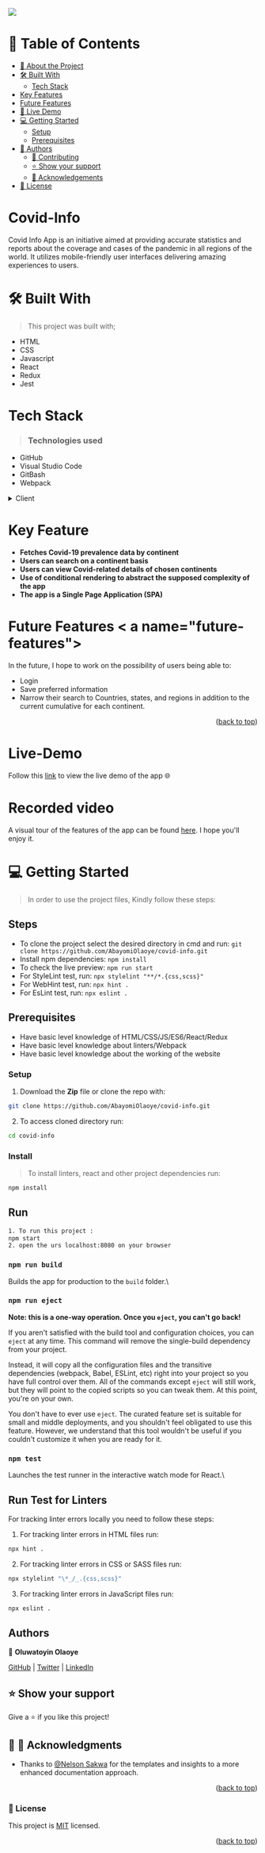 ![](https://img.shields.io/badge/Oluwatoyin-blueviolet)

# 📗 Table of Contents

- [📖 About the Project](#about-project)
- [🛠 Built With](#built-with)
  - [Tech Stack](#tech-stack)
- [Key Features](#key-features)
- [Future Features](#future-features)
- [🚀 Live Demo](#live-demo)
- [💻 Getting Started](#getting-started)
  - [Setup](#setup)
  - [Prerequisites](#prerequisites)
- [👥 Authors](#authors)
  - [🤝 Contributing](#contributing)
  - [⭐️ Show your support](#support)
  - [🙏 Acknowledgements](#acknowledgements)
- [📝 License](#license)


# Covid-Info
Covid Info App is an initiative aimed at providing accurate statistics and reports about the coverage and cases of the pandemic in all regions of the world. It utilizes mobile-friendly user interfaces delivering amazing experiences to users.

# 🛠 Built With <a name="built-with"></a>
 > This project was built with; 
- HTML 
- CSS
- Javascript
- React
- Redux
- Jest

# Tech Stack <a name="tech-stack"></a>
> ### Technologies used 
- GitHub 
- Visual Studio Code 
- GitBash
- Webpack
<details> 
<summary>Client</summary>
  <ul>
    <li><a href="https://reactjs.org/">React.js</a></li>
  </ul>
</details>

# Key Feature <a name="key-features"></a>
- **Fetches Covid-19 prevalence  data by continent**
- **Users can search on a continent basis**
- **Users can view Covid-related details of chosen continents**
- **Use of conditional rendering to abstract the supposed complexity of the app**
- **The app is a Single Page Application (SPA)**

# Future Features < a name="future-features"></a>
In the future, I hope to work on the possibility of users being able to:
- Login
- Save preferred information
- Narrow their search to Countries, states, and regions in addition to the current cumulative for each continent.

<p align="right">(<a href="#readme-top">back to top</a>)</p>

# Live-Demo
Follow this [link](https://covid-info-update.netlify.app/) to view the live demo of the app 🌐

# Recorded video

A visual tour of the features of the app can be found [here](https://www.loom.com/share/1a5076e2e6654095887b2f696eb9e265). I hope you'll enjoy it.


# 💻 Getting Started <a name="getting-started"></a>
> In order to use the project files, Kindly follow these steps:

## Steps
- To clone the project select the desired directory in cmd and run: `git clone https://github.com/AbayomiOlaoye/covid-info.git`
- Install npm dependencies: `npm install`
- To check the live preview: `npm run start`
- For StyleLint test, run: `npx stylelint "**/*.{css,scss}"`
- For WebHint test, run: `npx hint .`
- For EsLint test, run: `npx eslint .`

## Prerequisites
- Have basic level knowledge of HTML/CSS/JS/ES6/React/Redux
- Have basic level knowledge about linters/Webpack
- Have basic level knowledge about the working of the website

### Setup
1. Download the **Zip** file or clone the repo with:
```bash
git clone https://github.com/AbayomiOlaoye/covid-info.git
```
2. To access cloned directory run:
```bash
cd covid-info
```

### Install
> To install linters, react and other project dependencies run:
```bash
npm install
```
## Run
```bash
1. To run this project :
npm start
2. open the urs localhost:8080 on your browser

```

### `npm run build`

Builds the app for production to the `build` folder.\


### `npm run eject`

**Note: this is a one-way operation. Once you `eject`, you can't go back!**

If you aren't satisfied with the build tool and configuration choices, you can `eject` at any time. This command will remove the single-build dependency from your project.

Instead, it will copy all the configuration files and the transitive dependencies (webpack, Babel, ESLint, etc) right into your project so you have full control over them. All of the commands except `eject` will still work, but they will point to the copied scripts so you can tweak them. At this point, you're on your own.

You don't have to ever use `eject`. The curated feature set is suitable for small and middle deployments, and you shouldn't feel obligated to use this feature. However, we understand that this tool wouldn't be useful if you couldn't customize it when you are ready for it.


### `npm test`

Launches the test runner in the interactive watch mode for React.\

## Run Test for Linters

For tracking linter errors locally you need to follow these steps:

1. For tracking linter errors in HTML files run:
```bash 
npx hint .
```

2. For tracking linter errors in CSS or SASS files run:

```bash
npx stylelint "\*_/_.{css,scss}"
```

3. For tracking linter errors in JavaScript files run:

```bash
npx eslint .
```

## Authors

👤 **Oluwatoyin Olaoye**

[GitHub](https://github.com/AbayomiOlaoye) | [Twitter](https://twitter.com/olaoyeelijah) | [LinkedIn](https://www.linkedin.com/in/oluwatoyinolaoye)


## ⭐️ Show your support <a name="support"></a>
Give a ⭐️ if you like this project!

## 🙏 🙏 Acknowledgments <a name="acknowledgements"></a>
- Thanks to [@Nelson Sakwa](https://www.behance.net/sakwadesignstudio) for the templates and insights to a more enhanced documentation approach.

<p align="right">(<a href="#readme-top">back to top</a>)</p>

### 📝 License <a name="license"></a>

This project is [MIT](./LICENSE) licensed.



<p align="right">(<a href="#readme-top">back to top</a>)</p>
